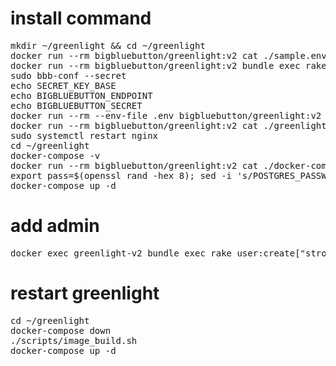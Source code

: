 # install command
<pre>mkdir ~/greenlight && cd ~/greenlight
docker run --rm bigbluebutton/greenlight:v2 cat ./sample.env > .env
docker run --rm bigbluebutton/greenlight:v2 bundle exec rake secret`
sudo bbb-conf --secret
echo SECRET_KEY_BASE
echo BIGBLUEBUTTON_ENDPOINT
echo BIGBLUEBUTTON_SECRET
docker run --rm --env-file .env bigbluebutton/greenlight:v2 bundle exec rake conf:check
docker run --rm bigbluebutton/greenlight:v2 cat ./greenlight.nginx | sudo tee /etc/bigbluebutton/nginx/greenlight.nginx
sudo systemctl restart nginx
cd ~/greenlight
docker-compose -v
docker run --rm bigbluebutton/greenlight:v2 cat ./docker-compose.yml > docker-compose.yml
export pass=$(openssl rand -hex 8); sed -i 's/POSTGRES_PASSWORD=password/POSTGRES_PASSWORD='$pass'/g' docker-compose.yml;sed -i 's/DB_PASSWORD=password/DB_PASSWORD='$pass'/g' .env
docker-compose up -d
</pre>

# add admin
<pre>docker exec greenlight-v2 bundle exec rake user:create["strongpapazola","example@gmail.com","123456789","admin"]</pre>

# restart greenlight
<pre>
cd ~/greenlight
docker-compose down
./scripts/image_build.sh <name_image> <release_name>
docker-compose up -d
</pre>
